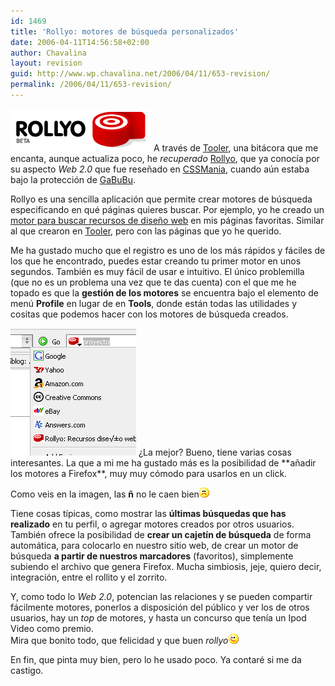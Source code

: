```yaml
---
id: 1469
title: 'Rollyo: motores de búsqueda personalizados'
date: 2006-04-11T14:56:58+02:00
author: Chavalina
layout: revision
guid: http://www.wp.chavalina.net/2006/04/11/653-revision/
permalink: /2006/04/11/653-revision/
---
```

<img class="imgizqda" src="/imagenes/fotos/rollyo.gif" alt="Rollyo: aplicación para crear motores de búsqueda personalizados" /> A través de <a href="http://www.tooler.com.ar/2006/03/16/crea-motores-de-busqueda-personales-con-rollyo/" target="_blank">Tooler</a>, una bitácora que me encanta, aunque actualiza poco, he _recuperado_ <a href="http://rollyo.com/" target="_blank">Rollyo</a>, que ya conocía por su aspecto _Web 2.0_ que fue reseñado en <a href="http://cssmania.com/galleries/2005/09/29/rollyo.php" target="_blank">CSSMania</a>, cuando aún estaba bajo la protección de <a href="http://nv30.com/mt/" target="_blank">GaBuBu</a>.

Rollyo es una sencilla aplicación que permite crear motores de búsqueda especificando en qué páginas quieres buscar. Por ejemplo, yo he creado un <a href="http://rollyo.com/chavalina/recursos_diseao_web/" target="_blank">motor para buscar recursos de diseño web</a> en mis páginas favoritas. Similar al que crearon en <a href="http://www.tooler.com.ar/2006/03/16/crea-motores-de-busqueda-personales-con-rollyo/" target="_blank">Tooler</a>, pero con las páginas que yo he querido.

Me ha gustado mucho que el registro es uno de los más rápidos y fáciles de los que he encontrado, puedes estar creando tu primer motor en unos segundos. También es muy fácil de usar e intuitivo. El único problemilla (que no es un problema una vez que te das cuenta) con el que me he topado es que la **gestión de los motores** se encuentra bajo el elemento de menú <strong lang="en" title="Perfil">Profile</strong> en lugar de en <strong lang="en" title="Herramientas">Tools</strong>, donde están todas las utilidades y cositas que podemos hacer con los motores de búsqueda creados.

<img class="imgizqda" src="/imagenes/fotos/mi-motor-rollyo.PNG" alt="Motor de búsqueda de Rollyo integrado en Firefox" />  
¿La mejor?  
Bueno, tiene varias cosas interesantes. La que a mi me ha gustado más es la posibilidad de **añadir los motores a Firefox**, muy muy cómodo para usarlos en un click. 

Como veis en la imagen, las **ñ** no le caen bien![emo](/imagenes/emoticonos/triste.gif) 

Tiene cosas típicas, como mostrar las **últimas búsquedas que has realizado** en tu perfil, o agregar motores creados por otros usuarios. También ofrece la posibilidad de **crear un cajetín de búsqueda** de forma automática, para colocarlo en nuestro sitio web, de crear un motor de búsqueda **a partir de nuestros marcadores** (favoritos), simplemente subiendo el archivo que genera Firefox. Mucha simbiosis, jeje, quiero decir, integración, entre el rollito y el zorrito.

Y, como todo lo _Web 2.0_, potencian las relaciones y se pueden compartir fácilmente motores, ponerlos a disposición del público y ver los de otros usuarios, hay un _top_ de motores, y hasta un concurso que tenía un Ipod Video como premio.  
Mira que bonito todo, que felicidad y que buen _rollyo_![emo](/imagenes/emoticonos/guino.gif) 

En fin, que pinta muy bien, pero lo he usado poco. Ya contaré si me da castigo.